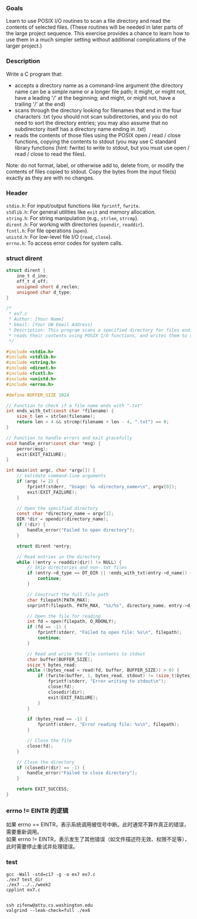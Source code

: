 ### Goals
Learn to use POSIX I/O routines to scan a file directory and read the contents of selected files. (These routines will be needed in later parts of the large project sequence. This exercise provides a chance to learn how to use them in a much simpler setting without additional complications of the larger project.)

### Description 
Write a C program that:
- accepts a directory name as a command-line argument (the directory name can be a simple name or a longer file path; it might, or might not, have a leading '/' at the beginning; and might, or might not, have a trailing '/' at the end)
- scans through the directory looking for filenames that end in the four characters .txt (you should not scan subdirectories, and you do not need to sort the directory entries; you may also assume that no subdirectory itself has a directory name ending in .txt)
- reads the contents of those files using the POSIX open / read / close functions, copying the contents to stdout (you may use C standard library functions (hint: fwrite) to write to stdout, but you must use open / read / close to read the files).  

Note: do not format, label, or otherwise add to, delete from, or modify the contents of files copied to stdout. Copy the bytes from the input file(s) exactly as they are with no changes.

### Header
`stdio.h`: For input/output functions like `fprintf`, `fwrite`.  
`stdlib.h`: For general utilities like `exit` and memory allocation.  
`string.h`: For string manipulation (e.g., `strlen`, `strcmp`).  
`dirent.h`: For working with directories (`opendir`, `readdir`).  
`fcntl.h`: For file operations (`open`).  
`unistd.h`: For low-level file I/O (`read`, `close`).  
`errno.h`: To access error codes for system calls.  

### struct dirent
```c
struct dirent {
    ino_t d_ino;
    off_t d_off;
    unsigned short d_reclen;
    unsigned char d_type;
}
```

```c
/*
 * ex7.c
 * Author: [Your Name]
 * Email: [Your UW Email Address]
 * Description: This program scans a specified directory for files ending in ".txt",
 * reads their contents using POSIX I/O functions, and writes them to stdout.
 */

#include <stdio.h>
#include <stdlib.h>
#include <string.h>
#include <dirent.h>
#include <fcntl.h>
#include <unistd.h>
#include <errno.h>

#define BUFFER_SIZE 1024

// Function to check if a file name ends with ".txt"
int ends_with_txt(const char *filename) {
    size_t len = strlen(filename);
    return len > 4 && strcmp(filename + len - 4, ".txt") == 0;
}

// Function to handle errors and exit gracefully
void handle_error(const char *msg) {
    perror(msg);
    exit(EXIT_FAILURE);
}

int main(int argc, char *argv[]) {
    // Validate command-line arguments
    if (argc != 2) {
        fprintf(stderr, "Usage: %s <directory_name>\n", argv[0]);
        exit(EXIT_FAILURE);
    }

    // Open the specified directory
    const char *directory_name = argv[1];
    DIR *dir = opendir(directory_name);
    if (!dir) {
        handle_error("Failed to open directory");
    }

    struct dirent *entry;

    // Read entries in the directory
    while ((entry = readdir(dir)) != NULL) {
        // Skip directories and non-.txt files
        if (entry->d_type == DT_DIR || !ends_with_txt(entry->d_name)) {
            continue;
        }

        // Construct the full file path
        char filepath[PATH_MAX];
        snprintf(filepath, PATH_MAX, "%s/%s", directory_name, entry->d_name);

        // Open the file for reading
        int fd = open(filepath, O_RDONLY);
        if (fd == -1) {
            fprintf(stderr, "Failed to open file: %s\n", filepath);
            continue;
        }

        // Read and write the file contents to stdout
        char buffer[BUFFER_SIZE];
        ssize_t bytes_read;
        while ((bytes_read = read(fd, buffer, BUFFER_SIZE)) > 0) {
            if (fwrite(buffer, 1, bytes_read, stdout) != (size_t)bytes_read) {
                fprintf(stderr, "Error writing to stdout\n");
                close(fd);
                closedir(dir);
                exit(EXIT_FAILURE);
            }
        }

        if (bytes_read == -1) {
            fprintf(stderr, "Error reading file: %s\n", filepath);
        }

        // Close the file
        close(fd);
    }

    // Close the directory
    if (closedir(dir) == -1) {
        handle_error("Failed to close directory");
    }

    return EXIT_SUCCESS;
}

```
### errno != EINTR 的逻辑
如果 errno == EINTR，表示系统调用被信号中断。此时通常不算作真正的错误，需要重新调用。  
如果 errno != EINTR，表示发生了其他错误（如文件描述符无效、权限不足等），此时需要停止重试并处理错误。

### test
```
gcc -Wall -std=c17 -g -o ex7 ex7.c  
./ex7 test_dir
./ex7 ../../week2
cpplint ex7.c


ssh zifenw@attu.cs.washington.edu
valgrind --leak-check=full ./ex6

```